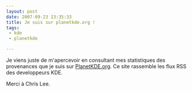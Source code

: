 ```yaml
---
layout: post
date: 2007-09-23 13:35:33
title: Je suis sur planetkde.org !
tags:
 - kde
 - planetkde

---
```


Je viens juste de m'apercevoir en consultant mes statistiques des provenances que je suis sur [PlanetKDE.org](http://www.planetkde.org/). Ce site rassemble les flux RSS des developpeurs KDE.

Merci à Chris Lee.

